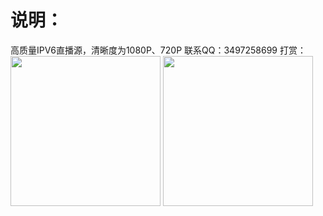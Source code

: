 # 说明：

高质量IPV6直播源，清晰度为1080P、720P
联系QQ：3497258699
打赏：<br/>
<img src="https://github.com/wwb521/live/blob/main/pay.jpg" width="240px">
<img src="https://github.com/wwb521/live/blob/main/alipay.jpg" width="240px">
